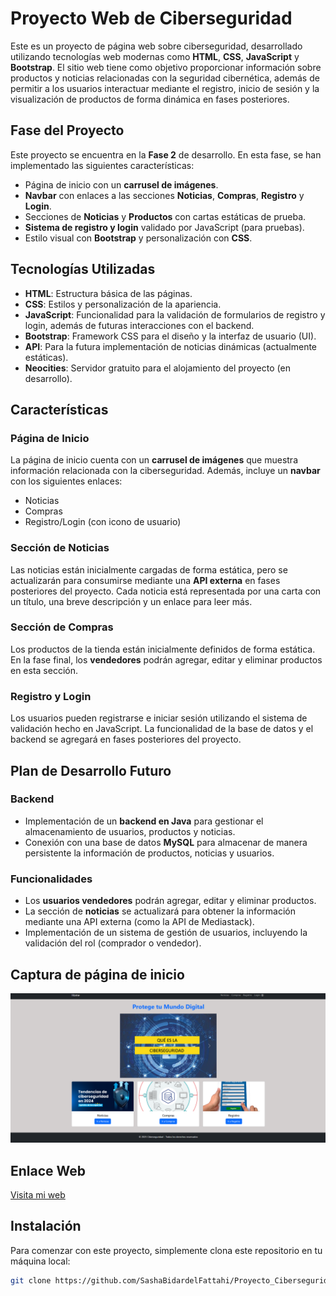 #  Proyecto Web de Ciberseguridad

Este es un proyecto de página web sobre ciberseguridad, desarrollado utilizando tecnologías web modernas como **HTML**, **CSS**, **JavaScript** y **Bootstrap**. El sitio web tiene como objetivo proporcionar información sobre productos y noticias relacionadas con la seguridad cibernética, además de permitir a los usuarios interactuar mediante el registro, inicio de sesión y la visualización de productos de forma dinámica en fases posteriores.

## Fase del Proyecto

Este proyecto se encuentra en la **Fase 2** de desarrollo. En esta fase, se han implementado las siguientes características:

- Página de inicio con un **carrusel de imágenes**.
- **Navbar** con enlaces a las secciones **Noticias**, **Compras**, **Registro** y **Login**.
- Secciones de **Noticias** y **Productos** con cartas estáticas de prueba.
- **Sistema de registro y login** validado por JavaScript (para pruebas).
- Estilo visual con **Bootstrap** y personalización con **CSS**.

## Tecnologías Utilizadas

- **HTML**: Estructura básica de las páginas.
- **CSS**: Estilos y personalización de la apariencia.
- **JavaScript**: Funcionalidad para la validación de formularios de registro y login, además de futuras interacciones con el backend.
- **Bootstrap**: Framework CSS para el diseño y la interfaz de usuario (UI).
- **API**: Para la futura implementación de noticias dinámicas (actualmente estáticas).
- **Neocities**: Servidor gratuito para el alojamiento del proyecto (en desarrollo).

## Características

### Página de Inicio
La página de inicio cuenta con un **carrusel de imágenes** que muestra información relacionada con la ciberseguridad. Además, incluye un **navbar** con los siguientes enlaces:
- Noticias
- Compras
- Registro/Login (con icono de usuario)

### Sección de Noticias
Las noticias están inicialmente cargadas de forma estática, pero se actualizarán para consumirse mediante una **API externa** en fases posteriores del proyecto. Cada noticia está representada por una carta con un título, una breve descripción y un enlace para leer más.

### Sección de Compras
Los productos de la tienda están inicialmente definidos de forma estática. En la fase final, los **vendedores** podrán agregar, editar y eliminar productos en esta sección.

### Registro y Login
Los usuarios pueden registrarse e iniciar sesión utilizando el sistema de validación hecho en JavaScript. La funcionalidad de la base de datos y el backend se agregará en fases posteriores del proyecto.

## Plan de Desarrollo Futuro

### Backend
- Implementación de un **backend en Java** para gestionar el almacenamiento de usuarios, productos y noticias.
- Conexión con una base de datos **MySQL** para almacenar de manera persistente la información de productos, noticias y usuarios.

### Funcionalidades
- Los **usuarios vendedores** podrán agregar, editar y eliminar productos.
- La sección de **noticias** se actualizará para obtener la información mediante una API externa (como la API de Mediastack).
- Implementación de un sistema de gestión de usuarios, incluyendo la validación del rol (comprador o vendedor).

## Captura de página de inicio

![Página de inicio](Imagenes/Pagina%20de%20incio.png)

## Enlace Web

[Visita mi web](https://sashitas.neocities.org)


## Instalación

Para comenzar con este proyecto, simplemente clona este repositorio en tu máquina local:

```bash
git clone https://github.com/SashaBidardelFattahi/Proyecto_Ciberseguridad.git

